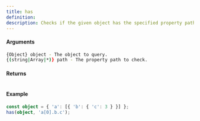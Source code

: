 ```yaml
---
title: has
definition: 
description: Checks if the given object has the specified property path. Property path may be specified as a string
---
```



#### Arguments


```bash
{Object} object - The object to query.
{(string|Array|*)} path - The property path to check.
```


#### Returns


```bash

```


#### Example


```ts
const object = { 'a': [{ 'b': { 'c': 3 } }] };has(object, 'a[0].b.c');
```